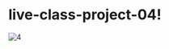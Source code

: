 # live-class-project-04!

![4](https://user-images.githubusercontent.com/78957004/207497055-f7a8ee0f-4a7b-4ec6-be5f-080784d80b00.png)
